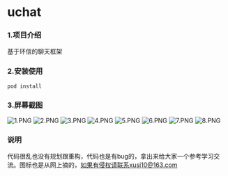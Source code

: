 uchat
=======
### 1.项目介绍 <br/>
基于环信的聊天框架 <br/>
### 2.安装使用 <br/>
`pod install` <br/>
### 3.屏幕截图 <br/>


![1.PNG](http://upload-images.jianshu.io/upload_images/743632-07bf35ba455301a3.PNG?imageMogr2/auto-orient/strip%7CimageView2/2/w/1240)
![2.PNG](http://upload-images.jianshu.io/upload_images/743632-781cc5b336f160bf.PNG?imageMogr2/auto-orient/strip%7CimageView2/2/w/1240)
![3.PNG](http://upload-images.jianshu.io/upload_images/743632-e974ee19f6eec566.PNG?imageMogr2/auto-orient/strip%7CimageView2/2/w/1240)
![4.PNG](http://upload-images.jianshu.io/upload_images/743632-dba9cd92e9b3c7ea.PNG?imageMogr2/auto-orient/strip%7CimageView2/2/w/1240)
![5.PNG](http://upload-images.jianshu.io/upload_images/743632-afbe1bc905ee81be.PNG?imageMogr2/auto-orient/strip%7CimageView2/2/w/1240)
![6.PNG](http://upload-images.jianshu.io/upload_images/743632-9193bfc81e75d48d.PNG?imageMogr2/auto-orient/strip%7CimageView2/2/w/1240)
![7.PNG](http://upload-images.jianshu.io/upload_images/743632-3ea0d33431af2e39.PNG?imageMogr2/auto-orient/strip%7CimageView2/2/w/1240)
![8.PNG](http://upload-images.jianshu.io/upload_images/743632-dd6e0fc180765f38.PNG?imageMogr2/auto-orient/strip%7CimageView2/2/w/1240)

### 说明
代码很乱也没有规划跟重构，代码也是有bug的，拿出来给大家一个参考学习交流。图标也是从网上摘的，如果有侵权请联系xusj10@163.com

